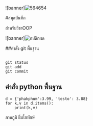 ![banner]![564654](https://github.com/BabyTsto/BabyTsto.github.io/assets/159879272/da83294f-7627-48fd-8b39-c3a3ee4d6e6b)



#สมุดบันทึก

สำหรับวิชาOOP

![banner]![กปดิกผด](https://github.com/BabyTsto/BabyTsto.github.io/assets/159879272/3ea71d2c-9443-4a27-a7bd-797124a69652)


##คำสั่ง git พื้นฐาน
```

git status
git add
git commit
```

## คำสั่ง python พื้นฐาน
```
d = {'phakphum':3.99, 'testo': 3.88}
for k,v in d.items():
    print(k,v)
```

ภาคภูมิ ยิ้มโกทักษ์
